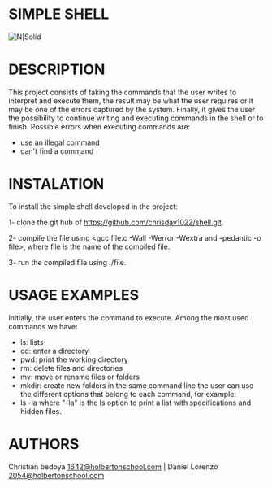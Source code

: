 # SIMPLE SHELL

![N|Solid](https://www.profesionalreview.com/wp-content/uploads/2017/03/Shell-Script-Linux.png)

# DESCRIPTION

This project consists of taking the commands that the user writes to interpret and execute them, the result may be what the user requires or it may be one of the errors captured by the system.
Finally, it gives the user the possibility to continue writing and executing commands in the shell or to finish.
Possible errors when executing commands are:

- use an illegal command
- can't find a command


# INSTALATION

To install the simple shell developed in the project:  

1- clone the git hub of https://github.com/chrisdav1022/shell.git.

2- compile the file using <gcc file.c -Wall -Werror -Wextra and -pedantic -o file>, where file is the name of the compiled file.

3- run the compiled file using ./file.



# USAGE EXAMPLES

Initially, the user enters the command to execute.
Among the most used commands we have:
- ls: lists
- cd: enter a directory
- pwd: print the working directory
- rm: delete files and directories
- mv: move or rename files or folders
- mkdir: create new folders
in the same command line the user can use the different options that belong to each command, for example:
- ls -la where "-la" is the ls option to print a list with specifications and hidden files.

# AUTHORS

Christian bedoya <1642@holbertonschool.com> | 
Daniel Lorenzo <2054@holbertonschool.com>